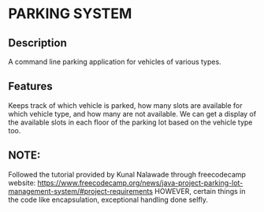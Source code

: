 # PARKING SYSTEM
## Description
A command line parking application for vehicles of various types. 

## Features
Keeps track of which vehicle is parked, how many slots are available for which vehicle type, and how many are not available. We can get a display of the available slots in each floor of the parking lot based on the vehicle type too.   

## NOTE:
Followed the tutorial provided by Kunal Nalawade through freecodecamp website: https://www.freecodecamp.org/news/java-project-parking-lot-management-system/#project-requirements
HOWEVER, certain things in the code like encapsulation, exceptional handling done selfly.